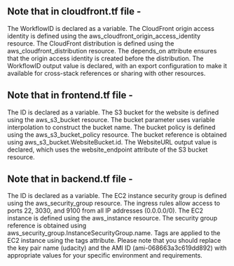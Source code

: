 ## Note that in cloudfront.tf file -

The WorkflowID is declared as a variable.
The CloudFront origin access identity is defined using the aws_cloudfront_origin_access_identity resource.
The CloudFront distribution is defined using the aws_cloudfront_distribution resource. The depends_on attribute ensures that the origin access identity is created before the distribution.
The WorkflowID output value is declared, with an export configuration to make it available for cross-stack references or sharing with other resources.

## Note that in frontend.tf file -

The ID is declared as a variable.
The S3 bucket for the website is defined using the aws_s3_bucket resource. The bucket parameter uses variable interpolation to construct the bucket name.
The bucket policy is defined using the aws_s3_bucket_policy resource. The bucket reference is obtained using aws_s3_bucket.WebsiteBucket.id.
The WebsiteURL output value is declared, which uses the website_endpoint attribute of the S3 bucket resource.

## Note that in backend.tf file -

The ID is declared as a variable.
The EC2 instance security group is defined using the aws_security_group resource. The ingress rules allow access to ports 22, 3030, and 9100 from all IP addresses (0.0.0.0/0).
The EC2 instance is defined using the aws_instance resource. The security group reference is obtained using aws_security_group.InstanceSecurityGroup.name.
Tags are applied to the EC2 instance using the tags attribute.
Please note that you should replace the key pair name (udacity) and the AMI ID (ami-068663a3c619dd892) with appropriate values for your specific environment and requirements.
